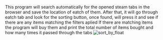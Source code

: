 This program will search automatically for the opened steam tabs in the browser and save the location of eatch of them. 
After that, it will go through eatch tab and look for the sorting button, once found, will press it and see if there are any items matching the filters aplied 
If there are matching items the program will buy them and print the total number of items bought and how many times it passed through the tabs
![sort_by_float](https://github.com/AndreiSSLK/Steam_Auto_Purchase/assets/160149891/969f4f68-3d5b-4ca4-ae6e-c037a1581a0a)
